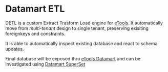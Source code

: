 Datamart ETL
============


DETL is a custom Extract Trasform Load engine for [eTools](https://github.com/unicef/etools). 
It automatically move from _multi-tenant_ design to single tenant,
preserving exisiting foreignkeys and constraints.

It is able to automatically inspect existing database and react to schema updates.

Final database will be exposed thru [eTools Datamart](https://github.com/unicef/etools-datamart.git/) and can be investigated using
[Datamart SuperSet](https://github.com/unicef/datamart-superset.git/)  
